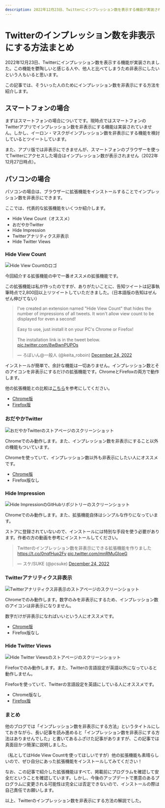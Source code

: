 ```yaml
---
description: 2022年12月23日、Twitterにインプレッション数を表示する機能が実装されました。この機能を鬱陶しいと感じる人や、他人と比べてしまうため非表示にしたいという人もいると思います。この記事では、そういった人のためにインプレッション数を非表示にする方法を紹介します。他の「非表示にする方法は見つかりませんでした」と書いているようなふざけたブログとは違い、ちゃんと非表示にする方法を解説します。
---
```

# Twitterのインプレッション数を非表示にする方法まとめ

2022年12月23日、Twitterにインプレッション数を表示する機能が実装されました。この機能を鬱陶しいと感じる人や、他人と比べてしまうため非表示にしたいという人もいると思います。

この記事では、そういった人のためにインプレッション数を非表示にする方法を紹介します。

## スマートフォンの場合

まずはスマートフォンの場合についてです。現時点ではスマートフォンのTwitterアプリでインプレッション数を非表示にする機能は実装されていません。しかし、イーロン・マスクがインプレッション数を非表示にする機能を検討しているとツイートしています。

また、アプリ版では非表示にできませんが、スマートフォンのブラウザーを使ってTwitterにアクセスした場合はインプレッション数が表示されません（2022年12月27日時点）。

## パソコンの場合

パソコンの場合は、ブラウザーに拡張機能をインストールすることでインプレッション数を非表示にできます。

ここでは、代表的な拡張機能をいくつか紹介します。

- Hide View Count（オススメ）
- おだやかTwitter
- Hide Impression
- Twitterアナリティクス非表示
- Hide Twitter Views

### Hide View Count

![Hide View Countのロゴ](logo2.png)

今回紹介する拡張機能の中で一番オススメの拡張機能です。

この拡張機能は私が作ったのですが、ありがたいことに、告知ツイートは記事執筆時点で2,800回以上リツイートしていただきました。（日本語版の告知はぜんぜん伸びてない）

<blockquote class="twitter-tweet" data-dnt="true" data-theme="dark"><p lang="en" dir="ltr">I&#39;ve created an extension named &quot;Hide View Count&quot; that hides the number of impressions of all tweets. It won&#39;t allow view count to be displayed for even a second!<br><br>Easy to use, just install it on your PC&#39;s Chrome or Firefox!<br><br>The installation link is in the tweet below. <a href="https://t.co/8wBwnPUPOs">pic.twitter.com/8wBwnPUPOs</a></p>&mdash; ろぼいん@一般人 (@keita_roboin) <a href="https://twitter.com/keita_roboin/status/1606649067832217600?ref_src=twsrc%5Etfw">December 24, 2022</a></blockquote> <script async src="https://platform.twitter.com/widgets.js" charset="utf-8"></script>

インストールが簡単で、余計な機能は一切ありません。インプレッション数とそのアイコンを非表示にするだけの拡張機能です。ChromeとFirefoxの両方で動作します。

他の拡張機能との比較は[こちら](https://robot-inventor.github.io/article/2022/12/24/hide-twitter-view-count/#%E9%A1%9E%E4%BC%BC%E3%81%AE%E6%8B%A1%E5%BC%B5%E6%A9%9F%E8%83%BD%E3%81%A8%E3%81%AE%E9%81%95%E3%81%84)を参考にしてください。

- [Chrome版](https://chrome.google.com/webstore/detail/hide-view-count/mmefeobjcchickbjelledfhagoddcklp)
- [Firefox版](https://addons.mozilla.org/firefox/addon/hide-view-count/)

### おだやかTwitter

![おだやかTwitterのストアページのスクリーンショット](2022-12-27-22-06-51.png)

Chromeでのみ動作します。また、インプレッション数を非表示にすること以外の機能もついています。

Chromeを使っていて、インプレッション数以外も非表示にしたい人にオススメです。

- [Chrome版](https://chrome.google.com/webstore/detail/calm-twitter/cknklikacoaeledfaldmhabmldkldocj)
- Firefox版なし

### Hide Impression

![Hide ImpressionのGitHubリポジトリーのスクリーンショット](2022-12-27-22-08-23.png)

Chromeでのみ動作します。また、拡張機能自体はシンプルな作りになっています。

ストアに登録されていないので、インストールには特別な手段を使う必要があります。作者の方の動画を参考にインストールしてください。

<blockquote class="twitter-tweet" data-dnt="true" data-theme="dark"><p lang="ja" dir="ltr">Twitterのインプレッション数を非表示にできる拡張機能を作りました<a href="https://t.co/0nqfHup2Fv">https://t.co/0nqfHup2Fv</a> <a href="https://t.co/mnRMuGIoeG">pic.twitter.com/mnRMuGIoeG</a></p>&mdash; スケ/SUKE (@pcsuke) <a href="https://twitter.com/pcsuke/status/1606549036399751169?ref_src=twsrc%5Etfw">December 24, 2022</a></blockquote> <script async src="https://platform.twitter.com/widgets.js" charset="utf-8"></script>

### Twitterアナリティクス非表示

![Twitterアナリティクス非表示のストアページのスクリーンショット](2022-12-27-22-09-31.png)

Chromeでのみ動作します。数字のみを非表示にするため、インプレッション数のアイコンは非表示になりません。

数字だけが非表示になればいいという人にオススメです。

- [Chrome版](https://chrome.google.com/webstore/detail/twitter%E3%82%A2%E3%83%8A%E3%83%AA%E3%83%86%E3%82%A3%E3%82%AF%E3%82%B9%E9%9D%9E%E8%A1%A8%E7%A4%BA/pcmnplinobfhahpdhacoajjeejnjfcac)
- Firefox版なし

### Hide Twitter Views

![Hide Twitter Viewsのストアページのスクリーンショット](2022-12-27-22-10-29.png)

Firefoxでのみ動作します。また、Twitterの言語設定が英語以外になっていると動作しません。

Firefoxを使っていて、Twitterの言語設定を英語にしている人にオススメです。

- Chrome版なし
- [Firefox版](https://addons.mozilla.org/firefox/addon/hide-twitter-views/)

### まとめ

他のブログでは「インプレッション数を非表示にする方法」というタイトルにしておきながら、長い記事を読み進めると「インプレッション数を非表示にする方法はありませんでした」と書いてあるふざけた記事がありますが、この記事では真面目かつ簡潔に説明しました。

（私としてはHide View Countを使ってほしいですが）他の拡張機能も素晴らしいので、ぜひ自分にあった拡張機能をインストールしてみてください！

なお、この記事で紹介した拡張機能はすべて、掲載前にプログラムを確認して安全だということを確認しています。しかし、今後のアップデートで悪意のあるプログラムに変更される可能性は完全には否定できないので、インストールの際は自己責任でお願いします。

以上、Twitterのインプレッション数を非表示にする方法の解説でした。
